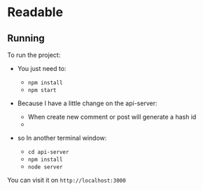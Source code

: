 # Readable

## Running 

To run the project:

* You just need to:
    - `npm install`
    - `npm start`

* Because I have a little change on the api-server:
    - When create new comment or post will generate a hash id
    - 
* so In another terminal window:
    - `cd api-server`
    - `npm install`
    - `node server`

You can visit it on `http://localhost:3000` 
